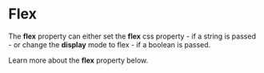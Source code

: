 # Flex

The **flex** property can either set the **flex** css property - if a string is passed - or change the **display** mode to flex - if a boolean is passed.

Learn more about the **flex** property below.